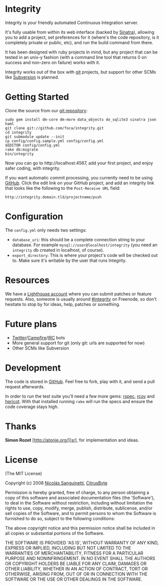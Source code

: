 Integrity
=========

Integrity is your friendly automated Continuous Integration server.

It's fully usable from within its web interface (backed by [Sinatra][]), 
allowing you to add a project, set preferences for it (where's the code 
repository, is it completely private or public, etc), and run the build command
from there.

It has been designed with ruby projects in mind, but any project that can be
tested in an unix-y fashion (with a command line tool that returns 0 on success
and non-zero on failure) works with it.

Integrity works out of the box with [git][] projects, but support for other 
SCMs like [Subversion][svn] is planned.

Getting Started
===============

Clone the source from our [git repository][repo]:

    sudo gem install dm-core dm-more data_objects do_sqlite3 sinatra json haml
    git clone git://github.com/foca/integrity.git
    cd integrity
    git submodule update --init
    cp config/config.sample.yml config/config.yml
    $EDITOR config/config.yml
    rake db:migrate
    bin/integrity

Now you can go to http://localhost:4567, add your first project, and enjoy
safer coding, with integrity.

If you want automatic commit processing, you currently need to be using
[GitHub](http://GitHub.com/ "GitHub - git repository hosting"). Click the edit
link on your GitHub project, and add an integrity link that looks like the
following to the `Post-Receive URL` field:

    http://integrity.domain.tld/projectname/push

Configuration
=============

The `config.yml` only needs two settings:

* `database_uri`: this should be a complete connection string to your database.
  For example `mysql://user@localhost/integrity` (you need an `integrity` db
  created in localhost, of course).
* `export_directory`: This is where your project's code will be checked out to.
  Make sure it's writable by the user that runs Integrity.

Resources
========

We have a [Lighthouse account][lighthouse] where you can submit patches or
feature requests. Also, someone is usually around [#integrity][irc-channel] on
Freenode, so don't hesitate to stop by for ideas, help, patches or something.

Future plans
============

* [Twitter][]/[Campfire][]/[IRC][] bots
* More general support for git (only git: urls are supported for now)
* Other SCMs like Subversion

Development
===========

The code is stored in [GitHub][repo]. Feel free to fork, play with it, and send
a pull request afterwards. 

In order to run the test suite you'll need a few more gems: [rspec][], [rcov][]
and [hpricot][]. With that installed running `rake` will run the specs and
ensure the code coverage stays high.

Thanks
======

**Simon Rozet** [http://atonie.org/][sr], for implementation and ideas.

License
=======

(The MIT License)

Copyright (c) 2008 [Nicolás Sanguinetti][foca], [CitrusByte][]

Permission is hereby granted, free of charge, to any person obtaining
a copy of this software and associated documentation files (the
'Software'), to deal in the Software without restriction, including
without limitation the rights to use, copy, modify, merge, publish,
distribute, sublicense, and/or sell copies of the Software, and to
permit persons to whom the Software is furnished to do so, subject to
the following conditions:

The above copyright notice and this permission notice shall be
included in all copies or substantial portions of the Software.

THE SOFTWARE IS PROVIDED 'AS IS', WITHOUT WARRANTY OF ANY KIND,
EXPRESS OR IMPLIED, INCLUDING BUT NOT LIMITED TO THE WARRANTIES OF
MERCHANTABILITY, FITNESS FOR A PARTICULAR PURPOSE AND NONINFRINGEMENT.
IN NO EVENT SHALL THE AUTHORS OR COPYRIGHT HOLDERS BE LIABLE FOR ANY
CLAIM, DAMAGES OR OTHER LIABILITY, WHETHER IN AN ACTION OF CONTRACT,
TORT OR OTHERWISE, ARISING FROM, OUT OF OR IN CONNECTION WITH THE
SOFTWARE OR THE USE OR OTHER DEALINGS IN THE SOFTWARE.

[Sinatra]: http://sinatrarb.com
[git]: http://git.or.cz
[svn]: http://subversion.tigris.org
[Twitter]: http://twitter.com
[Campfire]: http://campfirenow.com
[IRC]: http://wikipedia.org/wiki/IRC
[CitrusByte]: http://citrusbyte.com

[rspec]: http://rspec.info
[rcov]: http://eigenclass.org/hiki.rb?rcov
[hpricot]: http://code.whytheluckystiff.net/hpricot

[repo]: http://github.com/foca/integrity
[lighthouse]: http://integrity.lighthouseapp.com/projects/14308-integrity
[irc-channel]: irc://irc.freenode.net/integrity

[sr]: http://atonie.org/
[foca]: http://nicolassanguinetti.info/
